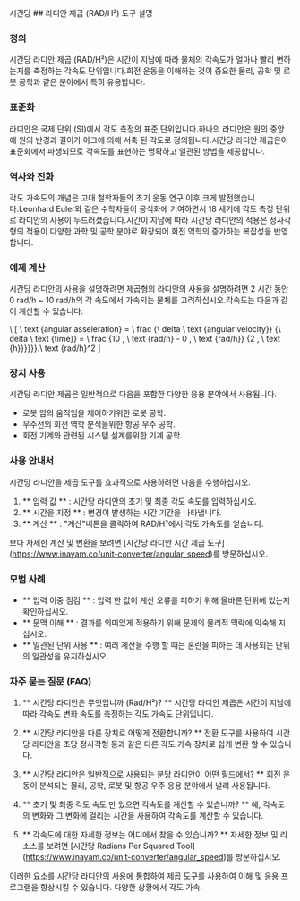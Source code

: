 시간당 ## 라디안 제곱 (RAD/H²) 도구 설명

### 정의
시간당 라디안 제곱 (RAD/H²)은 시간이 지남에 따라 물체의 각속도가 얼마나 빨리 변하는지를 측정하는 각속도 단위입니다.회전 운동을 이해하는 것이 중요한 물리, 공학 및 로봇 공학과 같은 분야에서 특히 유용합니다.

### 표준화
라디안은 국제 단위 (SI)에서 각도 측정의 표준 단위입니다.하나의 라디안은 원의 중앙에 원의 반경과 길이가 아크에 의해 서축 된 각도로 정의됩니다.시간당 라디안 제곱은이 표준화에서 파생되므로 각속도를 표현하는 명확하고 일관된 방법을 제공합니다.

### 역사와 진화
각도 가속도의 개념은 고대 철학자들의 초기 운동 연구 이후 크게 발전했습니다.Leonhard Euler와 같은 수학자들이 공식화에 기여하면서 18 세기에 각도 측정 단위로 라디안의 사용이 두드러졌습니다.시간이 지남에 따라 시간당 라디안의 적용은 정사각형의 적용이 다양한 과학 및 공학 분야로 확장되어 회전 역학의 증가하는 복잡성을 반영합니다.

### 예제 계산
시간당 라디안의 사용을 설명하려면 제곱형의 라디안의 사용을 설명하려면 2 시간 동안 0 rad/h ~ 10 rad/h의 각 속도에서 가속되는 물체를 고려하십시오.각속도는 다음과 같이 계산할 수 있습니다.

\ [
\ text {angular asseleration} = \ frac {\ delta \ text {angular velocity}} {\ delta \ text {time}} = \ frac {10 \, \ text {rad/h} - 0 \, \ text {rad/h}} {2 \, \ text {h}}}}}}.\ text {rad/h}^2
\]

### 장치 사용
시간당 라디안 제곱은 일반적으로 다음을 포함한 다양한 응용 분야에서 사용됩니다.
- 로봇 암의 움직임을 제어하기위한 로봇 공학.
- 우주선의 회전 역학 분석을위한 항공 우주 공학.
- 회전 기계와 관련된 시스템 설계를위한 기계 공학.

### 사용 안내서
시간당 라디안을 제곱 도구를 효과적으로 사용하려면 다음을 수행하십시오.
1. ** 입력 값 ** : 시간당 라디안의 초기 및 최종 각도 속도를 입력하십시오.
2. ** 시간을 지정 ** : 변경이 발생하는 시간 기간을 나타냅니다.
3. ** 계산 ** : "계산"버튼을 클릭하여 RAD/H²에서 각도 가속도를 얻습니다.

보다 자세한 계산 및 변환을 보려면 [시간당 라디안 시간 제곱 도구] (https://www.inayam.co/unit-converter/angular_speed)를 방문하십시오.

### 모범 사례
- ** 입력 이중 점검 ** : 입력 한 값이 계산 오류를 피하기 위해 올바른 단위에 있는지 확인하십시오.
- ** 문맥 이해 ** : 결과를 의미있게 적용하기 위해 문제의 물리적 맥락에 익숙해 지십시오.
- ** 일관된 단위 사용 ** : 여러 계산을 수행 할 때는 혼란을 피하는 데 사용되는 단위의 일관성을 유지하십시오.

### 자주 묻는 질문 (FAQ)

1. ** 시간당 라디안은 무엇입니까 (Rad/H²)? **
시간당 라디안 제곱은 시간이 지남에 따라 각속도 변화 속도를 측정하는 각도 가속도 단위입니다.

2. ** 시간당 라디안을 다른 장치로 어떻게 전환합니까? **
전환 도구를 사용하여 시간당 라디안을 초당 정사각형 등과 같은 다른 각도 가속 장치로 쉽게 변환 할 수 있습니다.

3. ** 시간당 라디안은 일반적으로 사용되는 분당 라디안이 어떤 필드에서? **
회전 운동이 분석되는 물리, 공학, 로봇 및 항공 우주 응용 분야에서 널리 사용됩니다.

4. ** 초기 및 최종 각도 속도 만 있으면 각속도를 계산할 수 있습니까? **
예, 각속도의 변화와 그 변화에 걸리는 시간을 사용하여 각속도를 계산할 수 있습니다.

5. ** 각속도에 대한 자세한 정보는 어디에서 찾을 수 있습니까? **
자세한 정보 및 리소스를 보려면 [시간당 Radians Per Squared Tool] (https://www.inayam.co/unit-converter/angular_speed)를 방문하십시오.

이러한 요소를 시간당 라디안의 사용에 통합하여 제곱 도구를 사용하여 이해 및 응용 프로그램을 향상시킬 수 있습니다. 다양한 상황에서 각도 가속.